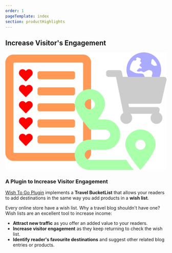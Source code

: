 ```yaml
---
order: 1
pageTemplate: index
section: productHighlights
---
```


## Increase Visitor's Engagement

![Wish List Feature](../../../images/feature-wish-list.min.svg)

### A Plugin to Increase Visitor Engagement

[Wish To Go Plugin](/subscribe/?plans=backpacker) implements a **Travel BucketList** that allows your readers to add destinations in the same way you add products in a **wish list**.

Every online store have a wish list. Why a travel blog shouldn't have one? Wish lists are an excellent tool to increase income:

- **Attract new traffic** as you offer an added value to your readers.
- **Increase visitor engagement** as they keep returning to check the wish list.
- **Identify reader's favourite destinations** and suggest other related blog entries or products.

<!--
[Read More](/wishlist-as-a-visitor-engagement-tool)
-->